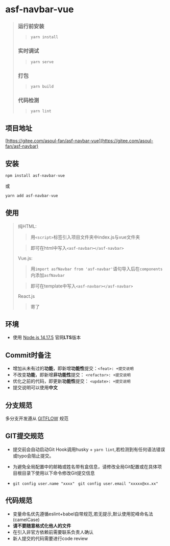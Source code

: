# asf-navbar-vue

>### 运行前安装
>>`yarn install`
>### 实时调试
>>`yarn serve`
>### 打包
>>`yarn build`
>### 代码检测
>>`yarn lint`

## 项目地址
[https://gitee.com/asoul-fan/asf-navbar-vue](https://gitee.com/asoul-fan/asf-navbar)

## 安装
```bash
npm install asf-navbar-vue
```
或
```bash
yarn add asf-navbar-vue
```

## 使用
>纯HTML:
>>用`<script>`标签引入项目文件夹中index.js与vue文件夹
>
>>即可在html中写入`<asf-navbar></asf-navbar>`
> 
>Vue.js:
> 
>> 用`import asfNavbar from 'asf-navbar'`语句导入后在`components`内添加`asfNavbar`
> 
>> 即可在template中写入`<asf-navbar></asf-navbar>`
> 
>React.js
> 
>> 寄了
## 环境
* 使用 [Node.js 14.17.5](http://nodejs.cn/download/current/) 官网**LTS**版本

## Commit时备注
* 增加从未有过的**功能**，即新增**功能性**提交：`<feat>: +提交说明`
* 不改变**功能**，即新增**非功能性**提交： `<refactor>: +提交说明`
* 优化之前的代码，即更新**功能性**提交： `<update>: +提交说明`
* 提交说明可以使用**中文**

## 分支规范
多分支开发遵从 [GITFLOW](https://datasift.github.io/gitflow/IntroducingGitFlow.html#:~:text=GitFlow%20is%20a%20branching%20model,and%20scaling%20the%20development%20team.) 规范

## GIT提交规范
* 提交前会自动启动Git Hook调用husky + `yarn lint`,若检测到有任何语法错误或typo会阻止提交。

* 为避免全局配置中的邮箱或姓名带有盒信息，请修改全局Git配置或在具体项目根目录下使用以下命令修改Git提交信息

* `git config user.name "xxxx"` ` git config user.email "xxxxx@xx.xx"`

## 代码规范
* 变量命名优先遵循eslint+babel自带规范,若无提示,默认使用驼峰命名法(camelCase)
* **请不要随意格式化他人的文件**
* 在引入非官方依赖前需要联系负责人确认
* 新人提交的代码需要进行code review
